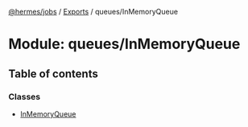 [@hermes/jobs](../README.md) / [Exports](../modules.md) / queues/InMemoryQueue

# Module: queues/InMemoryQueue

## Table of contents

### Classes

- [InMemoryQueue](../classes/queues_inmemoryqueue.inmemoryqueue.md)
